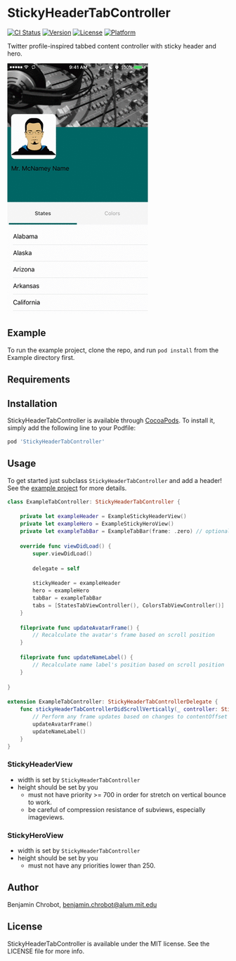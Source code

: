 # StickyHeaderTabController

[![CI Status](http://img.shields.io/travis/bchrobot/StickyHeaderTabController.svg?style=flat)](https://travis-ci.org/bchrobot/StickyHeaderTabController)
[![Version](https://img.shields.io/cocoapods/v/StickyHeaderTabController.svg?style=flat)](http://cocoapods.org/pods/StickyHeaderTabController)
[![License](https://img.shields.io/cocoapods/l/StickyHeaderTabController.svg?style=flat)](http://cocoapods.org/pods/StickyHeaderTabController)
[![Platform](https://img.shields.io/cocoapods/p/StickyHeaderTabController.svg?style=flat)](http://cocoapods.org/pods/StickyHeaderTabController)

Twitter profile-inspired tabbed content controller with sticky header and hero.

![Demo Gif](Screenshots/StickyHeaderTabController.gif)

## Example

To run the example project, clone the repo, and run `pod install` from the Example directory first.

## Requirements

## Installation

StickyHeaderTabController is available through [CocoaPods](http://cocoapods.org). To install
it, simply add the following line to your Podfile:

```ruby
pod 'StickyHeaderTabController'
```

## Usage

To get started just subclass `StickyHeaderTabController` and add a header! See the [example project] for more details.

```swift
class ExampleTabController: StickyHeaderTabController {

    private let exampleHeader = ExampleStickyHeaderView()
    private let exampleHero = ExampleStickyHeroView()
    private let exampleTabBar = ExampleTabBar(frame: .zero) // optional customization

    override func viewDidLoad() {
        super.viewDidLoad()

        delegate = self

        stickyHeader = exampleHeader
        hero = exampleHero
        tabBar = exampleTabBar
        tabs = [StatesTabViewController(), ColorsTabViewController()]
    }

    fileprivate func updateAvatarFrame() {
        // Recalculate the avatar's frame based on scroll position
    }

    fileprivate func updateNameLabel() {
        // Recalculate name label's position based on scroll position
    }

}

extension ExampleTabController: StickyHeaderTabControllerDelegate {
    func stickyHeaderTabControllerDidScrollVertically(_ controller: StickyHeaderTabController) {
        // Perform any frame updates based on changes to contentOffset
        updateAvatarFrame()
        updateNameLabel()
    }
}
```

### StickyHeaderView
- width is set by `StickyHeaderTabController`
- height should be set by you
    - must not have priority >= 700 in order for stretch on vertical bounce to work.
    - be careful of compression resistance of subviews, especially imageviews.

### StickyHeroView
- width is set by `StickyHeaderTabController`
- height should be set by you
    - must not have any priorities lower than 250.

## Author

Benjamin Chrobot, benjamin.chrobot@alum.mit.edu

## License

StickyHeaderTabController is available under the MIT license. See the LICENSE file for more info.

[example project]: https://github.com/bchrobot/StickyHeaderTabController/tree/master/Example/StickyHeaderTabController

